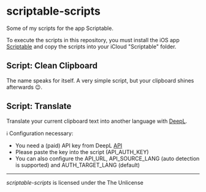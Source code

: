 # scriptable-scripts
Some of my scripts for the app Scriptable.

To execute the scripts in this repository, you must install the iOS app [Scriptable](https://scriptable.app/) and copy the scripts into your iCloud "Scriptable" folder.

## Script: Clean Clipboard
The name speaks for itself. A very simple script, but your clipboard shines afterwards 😉.

## Script: Translate
Translate your current clipboard text into another language with [DeepL](https://www.deepl.com/).

ℹ️ Configuration necessary:
- You need a (paid) API key from DeepL [API](https://www.deepl.com/en/docs-api/)
- Please paste the key into the script (API_AUTH_KEY)
- You can also configure the API_URL, API_SOURCE_LANG (auto detection is supported) and AUTH_TARGET_LANG (default)

---

*scriptable-scripts* is licensed under the
The Unlicense
